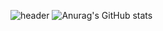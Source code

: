 ![header](https://capsule-render.vercel.app/api?text=Hyung%20gun%20Ginhub!render&animation=twinkling)
![Anurag's GitHub stats](https://github-readme-stats.vercel.app/api?username=Hyung-Gunny&show_icons=true&theme=radical)
